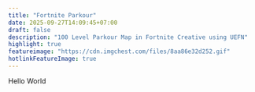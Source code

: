 ```yaml
---
title: "Fortnite Parkour"
date: 2025-09-27T14:09:45+07:00
draft: false
description: "100 Level Parkour Map in Fortnite Creative using UEFN"
highlight: true
featureimage: "https://cdn.imgchest.com/files/8aa86e32d252.gif"
hotlinkFeatureImage: true
---
```


Hello World
